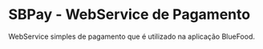 # SBPay - WebService de Pagamento

WebService simples de pagamento que é utilizado na aplicação BlueFood.
